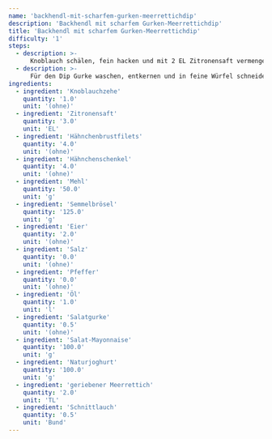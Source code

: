 ```yaml
---
name: 'backhendl-mit-scharfem-gurken-meerrettichdip'
description: 'Backhendl mit scharfem Gurken-Meerrettichdip'
title: 'Backhendl mit scharfem Gurken-Meerrettichdip'
difficulty: '1'
steps:
  - description: >-
      Knoblauch schälen, fein hacken und mit 2 EL Zitronensaft vermengen. Hähnchenfilets- und schenkel waschen und trocken tupfen. Fleisch mit der Knoblauchmischung einreiben und ca. 20 Minuten marinieren. Mehl und Semmelbrösel auf flache Teller geben. Eier verquirlen. Fleisch abtupfen, mit Salz und Pfeffer würzen. Erst im Mehl wenden, dann im verquirlten Ei und zum Schluss in den Semmelbröseln. In heißem Öl von allen Seiten in ca. 5 Minuten goldbraun backen. Auf ein mit Backpapier belegtes Backblech legen und im vorgeheizten Backofen bei 150 °C Umluft in ca. 35-40 Minuten fertig backen. 
  - description: >-
      Für den Dip Gurke waschen, entkernen und in feine Würfel schneiden. Salat-Mayonnaise und Joghurt verrühren, Gurkenwürfel und geriebenen Meerrettich unterrühren und mit Zitronensaft, Salz und Pfeffer abschmecken. Schnittlauch in Röllchen schneiden. Backhendl mit dem Dip servieren und mit den Schnittlauchröllchen bestreuen. 
ingredients:
  - ingredient: 'Knoblauchzehe'
    quantity: '1.0'
    unit: '(ohne)'
  - ingredient: 'Zitronensaft'
    quantity: '3.0'
    unit: 'EL'
  - ingredient: 'Hähnchenbrustfilets'
    quantity: '4.0'
    unit: '(ohne)'
  - ingredient: 'Hähnchenschenkel'
    quantity: '4.0'
    unit: '(ohne)'
  - ingredient: 'Mehl'
    quantity: '50.0'
    unit: 'g'
  - ingredient: 'Semmelbrösel'
    quantity: '125.0'
    unit: 'g'
  - ingredient: 'Eier'
    quantity: '2.0'
    unit: '(ohne)'
  - ingredient: 'Salz'
    quantity: '0.0'
    unit: '(ohne)'
  - ingredient: 'Pfeffer'
    quantity: '0.0'
    unit: '(ohne)'
  - ingredient: 'Öl'
    quantity: '1.0'
    unit: 'l'
  - ingredient: 'Salatgurke'
    quantity: '0.5'
    unit: '(ohne)'
  - ingredient: 'Salat-Mayonnaise'
    quantity: '100.0'
    unit: 'g'
  - ingredient: 'Naturjoghurt'
    quantity: '100.0'
    unit: 'g'
  - ingredient: 'geriebener Meerrettich'
    quantity: '2.0'
    unit: 'TL'
  - ingredient: 'Schnittlauch'
    quantity: '0.5'
    unit: 'Bund'
---
```

